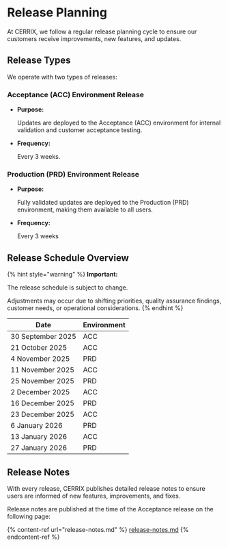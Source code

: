 # Release Planning

At CERRIX, we follow a regular release planning cycle to ensure our customers receive improvements, new features, and updates.

## **Release Types**

We operate with two types of releases:

### **Acceptance (ACC) Environment Release**

*   **Purpose:**

    Updates are deployed to the Acceptance (ACC) environment for internal validation and customer acceptance testing.
*   **Frequency:**

    Every 3 weeks.

### **Production (PRD) Environment Release**

*   **Purpose:**

    Fully validated updates are deployed to the Production (PRD) environment, making them available to all users.
*   **Frequency:**

    Every 3 weeks

## **Release Schedule Overview**

{% hint style="warning" %}
**Important:**

The release schedule is subject to change.

Adjustments may occur due to shifting priorities, quality assurance findings, customer needs, or operational considerations.
{% endhint %}

| Date              | Environment |
| ----------------- | ----------- |
| 30 September 2025 | ACC         |
| 21 October 2025   | ACC         |
| 4 November 2025   | PRD         |
| 11 November 2025  | ACC         |
| 25 November 2025  | PRD         |
|  2 December 2025  | ACC         |
| 16 December 2025  | PRD         |
| 23 December 2025  | ACC         |
| 6 January 2026    | PRD         |
| 13 January 2026   | ACC         |
| 27 January 2026   | PRD         |

## **Release Notes**

With every release, CERRIX publishes detailed release notes to ensure users are informed of new features, improvements, and fixes.

Release notes are published at the time of the Acceptance release on the following page:

{% content-ref url="release-notes.md" %}
[release-notes.md](release-notes.md)
{% endcontent-ref %}
